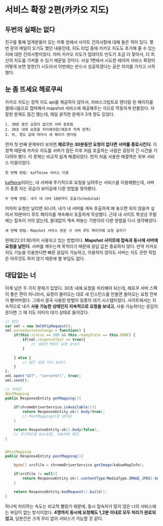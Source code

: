 # 서비스 확장 2편(카카오 지도)
## 두번의 실패는 없다
친구를 통해 업계분들이 있는 카톡 방에서 사이트 건의사항에 대해 들은 적이 있다. 몇 번 문의 메일이 오기도 했던 내용인데, 지도 타입 중에 카카오 지도도 추가해 줄 수 있는지에 대한 건의사항이었다. 아마 카카오 지도가 업데이트 빈도가 조금 더 잦아서, 더 최신의 지도를 가져올 수 있기 때문일 것이다.
사실 1편에서 시도한 레이어 서비스 확장이 어떻게 보면 망한(?) 시도라서 이번에는 반드시 성공하겠다는 굳은 의지를 가지고 시작했다.
 
## 눈 좀 뜨세요 헤로쿠씨
카카오 지도는 정적 지도 api를 제공하지 않아서, 자바스크립트로 렌더링 된 페이지를 셀레니움으로 캡쳐해서 mapshot 서비스에 제공해주는 식으로 작동하게 만들었다. 자잘한 문제도 많긴 했는데, 제일 굵직한 문제가 3개 정도 있었다.

```
1. 30분 동안 요청이 없으면 서버 종료됨
2. 30초 내에 요청을 처리해야함(헤로쿠 자체 정책)
3. 위, 경도 값에 따라서 새 페이지 렌더링
```
먼저 첫 번째 문제부터 보자면,<strong>헤로쿠는 30분동안 요청이 없다면 서버를 종료시킨다</strong>. 이 정책 때문에 카카오 지도를 서버가 잠든 이후 처음 호출하는 사람은 굉장히 긴 시간을 기다려야 했다. 이 문제는 비교적 쉽게 해결되었다. 먼저 처음 사용한 해결책은 외부 서비스 이용이었다.
```
첫 번째 방법: kaffeine 서비스 이용
```
<a href="https://kaffeine.herokuapp.com/">kaffeine</a>이라는, 내 서버에 주기적으로 요청을 날려주는 서비스를 이용해봤는데, 서버가 종종 자는 모습이 보이길래 다른 방법을 찾아봤다.
```
두 번째 방법: 내가 내 서버 10분마다 호출(Scheduled)
```
어차피 요청만 날리면 되니까, 내가 내 서버를 계속 호출하게 해 놓으면 되지 않을까 싶어서 10분마다 루트 페이지를 계속해서 호출하게 작성했다. 근데 내 사이트 특성상 주말에는 접속이 거의 없는데, 쓸데없이 계속 켜놓는 기분이라 다른 방법을 다시 생각해냈다.

```
세 번째 방법: Mapshot 서비스 방문 시 서버 루트 페이지에 요청 날리기
```
현재(22.01.16)까지 사용되고 있는 방법이다. <strong>Mapshot 사이트에 접속과 동시에 서버에 요청을 날린다</strong>. 서버를 깨우는게 목적이기 때문에 응답 값은 중요하지 않다. 만약 카카오 지도 기능을 이용한다면 빠른 응답이 가능하고, 이용하지 않아도 서버는 지도 관련 작업은 아무것도 하지 않기 때문에 별 부담도 없다. 

## 대답없는 너
이제 남은 두 가지 문제가 있었다. 30초 내에 요청을 처리해야 되는데, 헤로쿠 서버 스펙이 좋은 편이 아니라서, 요청이 들어오는 대로 새 인스턴스를 만들면 들어오는 요청 전부가 뻗어버렸다. 그래서 결국 사용된 방법이 일종의 대기 시스템이었다.
사이트에서는 지속적으로 내가 <strong>사용 가능한 상태인지 지속적으로 요청을 보내고</strong>, 사용 가능하다는 응답이 온다면 그 때 지도 이미지 대기 상태로 들어갔다. 
``` javascript
// 앞단
var xml = new XmlHttpRequest();
xml.onreadystatechange = function() { 
    if(this.status == 200 && this.readyState == this.DONE) {
        if(xml.responseText == true){
            // 새로운 POST 요청 보내기  
        }
                  
    } else {
        // GET 요청 다시 보내기
    }
};
xml.open("GET", "serverUrl", true);
xml.send();
```
```java
// 서버단
@GetMapping
public ResponseEntity getMapping(){
    
    if(chromeDriverService.isAvailable()){
        return ResponseEntity.ok().body(true);
        // PostMapping으로 넘어감
    }

    return ResponseEntity.ok().body(false);
    // 주기적으로 Get요청, 가능여부 확인
}


@PostMapping
public ResponseEntity postMapping(){

    byte[] srcFile = chromeDriverService.getImage(kakaoMapInfo);

    if(srcFile != null){
        return ResponseEntity.ok().contentType(MediaType.IMAGE_JPEG).body(srcFile);
    }

    return ResponseEntity.badRequest().build();
}

```
하나씩 처리하는 속도는 비교적 빨랐기 때문에, 동시 접속자가 많지 않은 나의 서비스에는 부담이 없는 방식이었다. <strong>4명까지 동시에 요청해도 1,2분 이내로 모두 처리가 완료되었고</strong>, 당분간은 크게 무리 없이 서비스가 가능할 것 같다.
